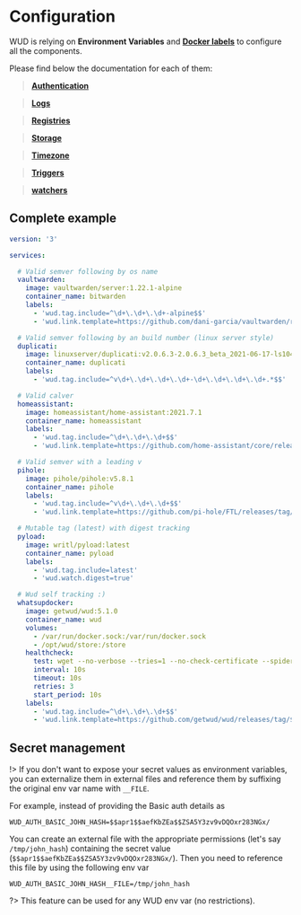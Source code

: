 # Configuration
WUD is relying on **Environment Variables** and **[Docker labels](https://docs.docker.com/config/labels-custom-metadata/)** to configure all the components.

Please find below the documentation for each of them:
> [**Authentication**](/configuration/authentications/)

> [**Logs**](/configuration/logs/)

> [**Registries**](/configuration/registries/)

> [**Storage**](/configuration/storage/)

> [**Timezone**](/configuration/timezone/)

> [**Triggers**](/configuration/triggers/)

> [**watchers**](/configuration/watchers/)

## Complete example

```yaml
version: '3'

services:

  # Valid semver following by os name
  vaultwarden:
    image: vaultwarden/server:1.22.1-alpine
    container_name: bitwarden
    labels:
      - 'wud.tag.include=^\d+\.\d+\.\d+-alpine$$'
      - 'wud.link.template=https://github.com/dani-garcia/vaultwarden/releases/tag/$${major}.$${minor}.$${patch}'

  # Valid semver following by an build number (linux server style)
  duplicati:
    image: linuxserver/duplicati:v2.0.6.3-2.0.6.3_beta_2021-06-17-ls104
    container_name: duplicati
    labels:
      - 'wud.tag.include=^v\d+\.\d+\.\d+\.\d+-\d+\.\d+\.\d+\.\d+.*$$'

  # Valid calver
  homeassistant:
    image: homeassistant/home-assistant:2021.7.1
    container_name: homeassistant
    labels:
      - 'wud.tag.include=^\d+\.\d+\.\d+$$'
      - 'wud.link.template=https://github.com/home-assistant/core/releases/tag/$${major}.$${minor}.$${patch}'

  # Valid semver with a leading v
  pihole:
    image: pihole/pihole:v5.8.1
    container_name: pihole
    labels:
      - 'wud.tag.include=^v\d+\.\d+\.\d+$$'
      - 'wud.link.template=https://github.com/pi-hole/FTL/releases/tag/v$${major}.$${minor}.$${patch}'

  # Mutable tag (latest) with digest tracking
  pyload:
    image: writl/pyload:latest
    container_name: pyload
    labels:
      - 'wud.tag.include=latest'
      - 'wud.watch.digest=true'

  # Wud self tracking :)
  whatsupdocker:
    image: getwud/wud:5.1.0
    container_name: wud
    volumes:
      - /var/run/docker.sock:/var/run/docker.sock
      - /opt/wud/store:/store
    healthcheck:
      test: wget --no-verbose --tries=1 --no-check-certificate --spider http://localhost:3000
      interval: 10s
      timeout: 10s
      retries: 3
      start_period: 10s       
    labels:
      - 'wud.tag.include=^\d+\.\d+\.\d+$$'
      - 'wud.link.template=https://github.com/getwud/wud/releases/tag/$${major}.$${minor}.$${patch}'
```

## Secret management
!> If you don't want to expose your secret values as environment variables, you can externalize them in external files and reference them by suffixing the original env var name with `__FILE`.

For example, instead of providing the Basic auth details as
```
WUD_AUTH_BASIC_JOHN_HASH=$$apr1$$aefKbZEa$$ZSA5Y3zv9vDQOxr283NGx/
```

You can create an external file with the appropriate permissions (let's say `/tmp/john_hash`) containing the secret value (`$$apr1$$aefKbZEa$$ZSA5Y3zv9vDQOxr283NGx/`).
Then you need to reference this file by using the following env var
```
WUD_AUTH_BASIC_JOHN_HASH__FILE=/tmp/john_hash
```

?> This feature can be used for any WUD env var (no restrictions).